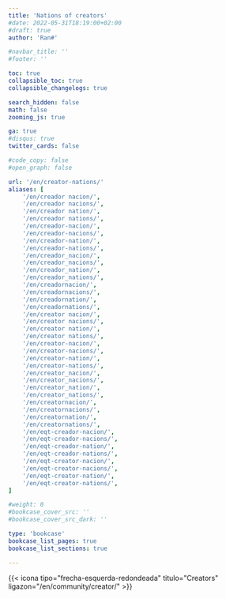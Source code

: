 ```yaml
---
title: 'Nations of creators'
#date: 2022-05-31T18:19:00+02:00
#draft: true
author: 'Ran#'

#navbar_title: ''
#footer: ''

toc: true
collapsible_toc: true
collapsible_changelogs: true

search_hidden: false
math: false
zooming_js: true

ga: true
#disqus: true
twitter_cards: false

#code_copy: false
#open_graph: false

url: '/en/creator-nations/'
aliases: [
    '/en/creador nacion/',
    '/en/creador nacions/',
    '/en/creador nation/',
    '/en/creador nations/',
    '/en/creador-nacion/',
    '/en/creador-nacions/',
    '/en/creador-nation/',
    '/en/creador-nations/',
    '/en/creador_nacion/',
    '/en/creador_nacions/',
    '/en/creador_nation/',
    '/en/creador_nations/',
    '/en/creadornacion/',
    '/en/creadornacions/',
    '/en/creadornation/',
    '/en/creadornations/',
    '/en/creator nacion/',
    '/en/creator nacions/',
    '/en/creator nation/',
    '/en/creator nations/',
    '/en/creator-nacion/',
    '/en/creator-nacions/',
    '/en/creator-nation/',
    '/en/creator-nations/',
    '/en/creator_nacion/',
    '/en/creator_nacions/',
    '/en/creator_nation/',
    '/en/creator_nations/',
    '/en/creatornacion/',
    '/en/creatornacions/',
    '/en/creatornation/',
    '/en/creatornations/',
    '/en/eqt-creador-nacion/',
    '/en/eqt-creador-nacions/',
    '/en/eqt-creador-nation/',
    '/en/eqt-creador-nations/',
    '/en/eqt-creator-nacion/',
    '/en/eqt-creator-nacions/',
    '/en/eqt-creator-nation/',
    '/en/eqt-creator-nations/',
]

#weight: 0
#bookcase_cover_src: ''
#bookcase_cover_src_dark: ''

type: 'bookcase'
bookcase_list_pages: true
bookcase_list_sections: true

---
```


{{< icona tipo="frecha-esquerda-redondeada" titulo="Creators" ligazon="/en/community/creator/" >}}
